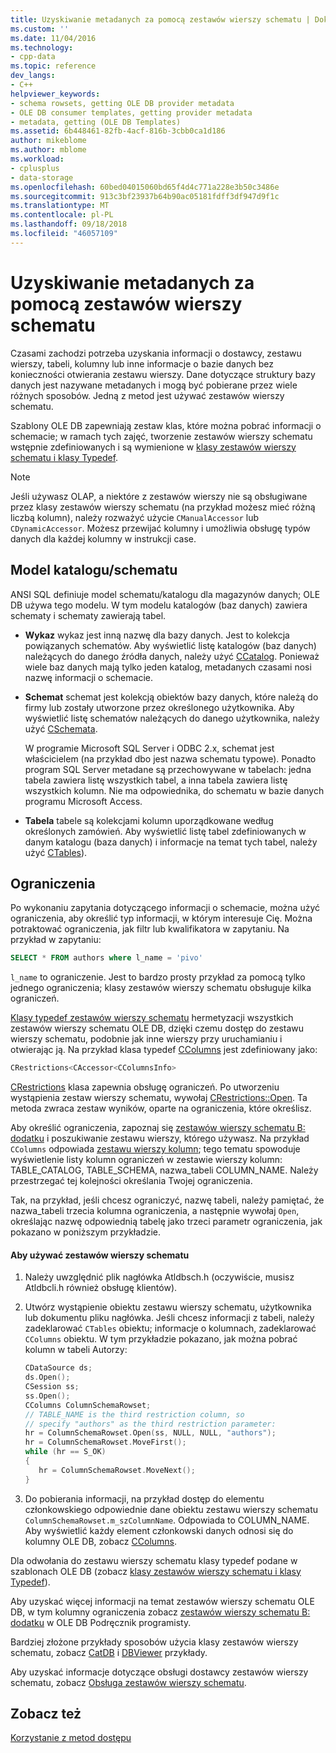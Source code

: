 ```yaml
---
title: Uzyskiwanie metadanych za pomocą zestawów wierszy schematu | Dokumentacja firmy Microsoft
ms.custom: ''
ms.date: 11/04/2016
ms.technology:
- cpp-data
ms.topic: reference
dev_langs:
- C++
helpviewer_keywords:
- schema rowsets, getting OLE DB provider metadata
- OLE DB consumer templates, getting provider metadata
- metadata, getting (OLE DB Templates)
ms.assetid: 6b448461-82fb-4acf-816b-3cbb0ca1d186
author: mikeblome
ms.author: mblome
ms.workload:
- cplusplus
- data-storage
ms.openlocfilehash: 60bed04015060bd65f4d4c771a228e3b50c3486e
ms.sourcegitcommit: 913c3bf23937b64b90ac05181fdff3df947d9f1c
ms.translationtype: MT
ms.contentlocale: pl-PL
ms.lasthandoff: 09/18/2018
ms.locfileid: "46057109"
---
```

# <a name="obtaining-metadata-with-schema-rowsets"></a>Uzyskiwanie metadanych za pomocą zestawów wierszy schematu

Czasami zachodzi potrzeba uzyskania informacji o dostawcy, zestawu wierszy, tabeli, kolumny lub inne informacje o bazie danych bez konieczności otwierania zestawu wierszy. Dane dotyczące struktury bazy danych jest nazywane metadanych i mogą być pobierane przez wiele różnych sposobów. Jedną z metod jest używać zestawów wierszy schematu.  
  
Szablony OLE DB zapewniają zestaw klas, które można pobrać informacji o schemacie; w ramach tych zajęć, tworzenie zestawów wierszy schematu wstępnie zdefiniowanych i są wymienione w [klasy zestawów wierszy schematu i klasy Typedef](../../data/oledb/schema-rowset-classes-and-typedef-classes.md).  
  
> [!NOTE]
>  Jeśli używasz OLAP, a niektóre z zestawów wierszy nie są obsługiwane przez klasy zestawów wierszy schematu (na przykład możesz mieć różną liczbą kolumn), należy rozważyć użycie `CManualAccessor` lub `CDynamicAccessor`. Możesz przewijać kolumny i umożliwia obsługę typów danych dla każdej kolumny w instrukcji case.  
  
## <a name="catalogschema-model"></a>Model katalogu/schematu  

ANSI SQL definiuje model schematu/katalogu dla magazynów danych; OLE DB używa tego modelu. W tym modelu katalogów (baz danych) zawiera schematy i schematy zawierają tabel.  
  
- **Wykaz** wykaz jest inną nazwę dla bazy danych. Jest to kolekcja powiązanych schematów. Aby wyświetlić listę katalogów (baz danych) należących do danego źródła danych, należy użyć [CCatalog](../../data/oledb/ccatalogs-ccataloginfo.md). Ponieważ wiele baz danych mają tylko jeden katalog, metadanych czasami nosi nazwę informacji o schemacie.  
  
- **Schemat** schemat jest kolekcją obiektów bazy danych, które należą do firmy lub zostały utworzone przez określonego użytkownika. Aby wyświetlić listę schematów należących do danego użytkownika, należy użyć [CSchemata](../../data/oledb/cschemata-cschematainfo.md).  
  
     W programie Microsoft SQL Server i ODBC 2.x, schemat jest właścicielem (na przykład dbo jest nazwa schematu typowe). Ponadto program SQL Server metadane są przechowywane w tabelach: jedna tabela zawiera listę wszystkich tabel, a inna tabela zawiera listę wszystkich kolumn. Nie ma odpowiednika, do schematu w bazie danych programu Microsoft Access.  
  
- **Tabela** tabele są kolekcjami kolumn uporządkowane według określonych zamówień. Aby wyświetlić listę tabel zdefiniowanych w danym katalogu (baza danych) i informacje na temat tych tabel, należy użyć [CTables](../../data/oledb/ctables-ctableinfo.md)).  
  
## <a name="restrictions"></a>Ograniczenia  

Po wykonaniu zapytania dotyczącego informacji o schemacie, można użyć ograniczenia, aby określić typ informacji, w którym interesuje Cię. Można potraktować ograniczenia, jak filtr lub kwalifikatora w zapytaniu. Na przykład w zapytaniu:  
  
```sql  
SELECT * FROM authors where l_name = 'pivo'  
```  
  
`l_name` to ograniczenie. Jest to bardzo prosty przykład za pomocą tylko jednego ograniczenia; klasy zestawów wierszy schematu obsługuje kilka ograniczeń.  
  
[Klasy typedef zestawów wierszy schematu](../../data/oledb/schema-rowset-classes-and-typedef-classes.md) hermetyzacji wszystkich zestawów wierszy schematu OLE DB, dzięki czemu dostęp do zestawu wierszy schematu, podobnie jak inne wierszy przy uruchamianiu i otwierając ją. Na przykład klasa typedef [CColumns](../../data/oledb/ccolumns-ccolumnsinfo.md) jest zdefiniowany jako:  
  
```cpp  
CRestrictions<CAccessor<CColumnsInfo>  
```  
  
[CRestrictions](../../data/oledb/crestrictions-class.md) klasa zapewnia obsługę ograniczeń. Po utworzeniu wystąpienia zestaw wierszy schematu, wywołaj [CRestrictions::Open](../../data/oledb/crestrictions-open.md). Ta metoda zwraca zestaw wyników, oparte na ograniczenia, które określisz.  
  
Aby określić ograniczenia, zapoznaj się [zestawów wierszy schematu B: dodatku](/previous-versions/windows/desktop/ms712921\(v=vs.85\)) i poszukiwanie zestawu wierszy, którego używasz. Na przykład `CColumns` odpowiada [zestawu wierszy kolumn](/previous-versions/windows/desktop/ms723052\(v%3dvs.85\)); tego tematu spowoduje wyświetlenie listy kolumn ograniczeń w zestawie wierszy kolumn: TABLE_CATALOG, TABLE_SCHEMA, nazwa_tabeli COLUMN_NAME. Należy przestrzegać tej kolejności określania Twojej ograniczenia.  
  
Tak, na przykład, jeśli chcesz ograniczyć, nazwę tabeli, należy pamiętać, że nazwa_tabeli trzecia kolumna ograniczenia, a następnie wywołaj `Open`, określając nazwę odpowiednią tabelę jako trzeci parametr ograniczenia, jak pokazano w poniższym przykładzie.  
  
#### <a name="to-use-schema-rowsets"></a>Aby używać zestawów wierszy schematu  
  
1. Należy uwzględnić plik nagłówka Atldbsch.h (oczywiście, musisz Atldbcli.h również obsługę klientów).  
  
1. Utwórz wystąpienie obiektu zestawu wierszy schematu, użytkownika lub dokumentu pliku nagłówka. Jeśli chcesz informacji z tabeli, należy zadeklarować `CTables` obiektu; informacje o kolumnach, zadeklarować `CColumns` obiektu. W tym przykładzie pokazano, jak można pobrać kolumn w tabeli Autorzy:  
  
    ```cpp  
    CDataSource ds;  
    ds.Open();  
    CSession ss;  
    ss.Open();  
    CColumns ColumnSchemaRowset;  
    // TABLE_NAME is the third restriction column, so  
    // specify "authors" as the third restriction parameter:  
    hr = ColumnSchemaRowset.Open(ss, NULL, NULL, "authors");  
    hr = ColumnSchemaRowset.MoveFirst();  
    while (hr == S_OK)  
    {  
       hr = ColumnSchemaRowset.MoveNext();  
    }  
    ```  
  
1. Do pobierania informacji, na przykład dostęp do elementu członkowskiego odpowiednie dane obiektu zestawu wierszy schematu `ColumnSchemaRowset.m_szColumnName`. Odpowiada to COLUMN_NAME. Aby wyświetlić każdy element członkowski danych odnosi się do kolumny OLE DB, zobacz [CColumns](../../data/oledb/ccolumns-ccolumnsinfo.md).  
  
Dla odwołania do zestawu wierszy schematu klasy typedef podane w szablonach OLE DB (zobacz [klasy zestawów wierszy schematu i klasy Typedef](../../data/oledb/schema-rowset-classes-and-typedef-classes.md)).  
  
Aby uzyskać więcej informacji na temat zestawów wierszy schematu OLE DB, w tym kolumny ograniczenia zobacz [zestawów wierszy schematu B: dodatku](/previous-versions/windows/desktop/ms712921\(v=vs.85\)) w OLE DB Podręcznik programisty.  
  
Bardziej złożone przykłady sposobów użycia klasy zestawów wierszy schematu, zobacz [CatDB](https://github.com/Microsoft/VCSamples) i [DBViewer](https://github.com/Microsoft/VCSamples) przykłady.  
  
Aby uzyskać informacje dotyczące obsługi dostawcy zestawów wierszy schematu, zobacz [Obsługa zestawów wierszy schematu](../../data/oledb/supporting-schema-rowsets.md).  
  
## <a name="see-also"></a>Zobacz też  

[Korzystanie z metod dostępu](../../data/oledb/using-accessors.md)